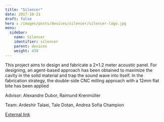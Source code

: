 ```yaml
---
title: "Silencer"
date: 2017-10-21
draft: false
hero : /images/posts/devices/silencer/silencer-logo.jpg
menu:
  sidebar:
    name: Silencer
    identifier: silencer
    parent: devices
    weight: 430
---
```


This project aims to design and fabricate a 2*1.2 meter acoustic panel. For designing, an agent-based approach has been obtained to maximize the cavity in the solid material and trap the sound wave into itself. In the fabrication strategy, the double-side CNC milling approach with a 12mm flat bite has been applied

Advisor: Alexandre Dubor, Raimund Krenmüller

Team: Ardeshir Talaei, Tale Dotan, Andrea Sofia Champion

[External link](http://www.iaacblog.com/programs/sound-absorber/)